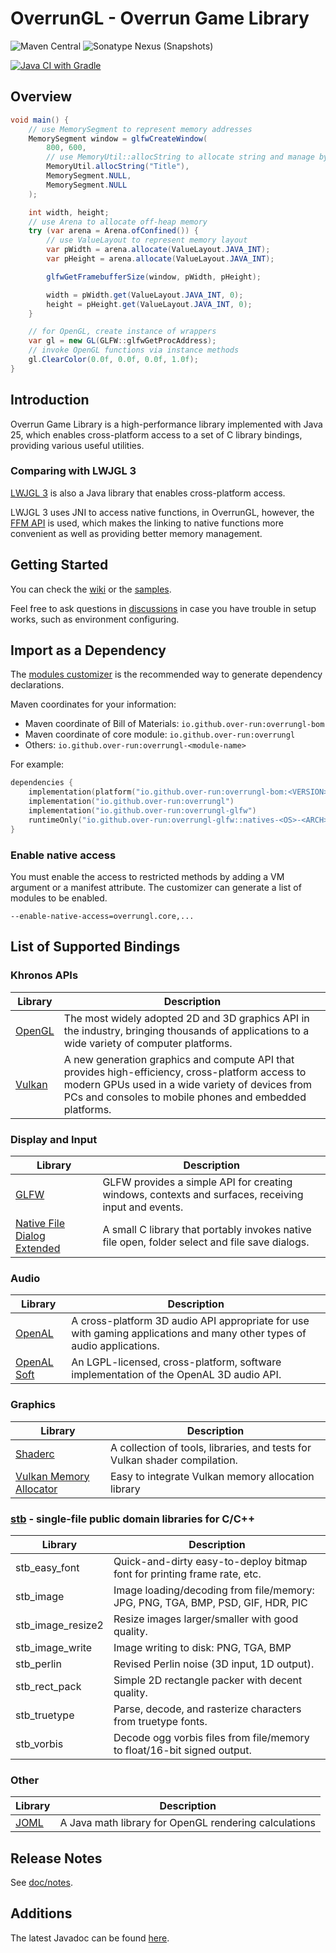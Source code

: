 # OverrunGL - Overrun Game Library

![Maven Central](https://img.shields.io/maven-central/v/io.github.over-run/overrungl)
![Sonatype Nexus (Snapshots)](https://img.shields.io/nexus/s/io.github.over-run/overrungl?server=https%3A%2F%2Fs01.oss.sonatype.org)

[![Java CI with Gradle](https://github.com/Over-Run/overrungl/actions/workflows/gradle.yml/badge.svg?event=push)](https://github.com/Over-Run/overrungl/actions/workflows/gradle.yml)
<!--[![OpenSSF Best Practices](https://www.bestpractices.dev/projects/8279/badge)](https://www.bestpractices.dev/projects/8279)-->

## Overview

```java
void main() {
    // use MemorySegment to represent memory addresses
    MemorySegment window = glfwCreateWindow(
        800, 600,
        // use MemoryUtil::allocString to allocate string and manage by GC
        MemoryUtil.allocString("Title"),
        MemorySegment.NULL,
        MemorySegment.NULL
    );

    int width, height;
    // use Arena to allocate off-heap memory
    try (var arena = Arena.ofConfined()) {
        // use ValueLayout to represent memory layout
        var pWidth = arena.allocate(ValueLayout.JAVA_INT);
        var pHeight = arena.allocate(ValueLayout.JAVA_INT);

        glfwGetFramebufferSize(window, pWidth, pHeight);

        width = pWidth.get(ValueLayout.JAVA_INT, 0);
        height = pHeight.get(ValueLayout.JAVA_INT, 0);
    }

    // for OpenGL, create instance of wrappers
    var gl = new GL(GLFW::glfwGetProcAddress);
    // invoke OpenGL functions via instance methods
    gl.ClearColor(0.0f, 0.0f, 0.0f, 1.0f);
}
```

## Introduction

Overrun Game Library is a high-performance library implemented with Java 25,
which enables cross-platform access to a set of C library bindings, providing various useful utilities.

### Comparing with LWJGL 3

[LWJGL 3](https://github.com/LWJGL/lwjgl3) is also a Java library that enables cross-platform access.

LWJGL 3 uses JNI to access native functions, in OverrunGL, however,
the [FFM API](https://openjdk.org/jeps/454) is used, which makes the linking to native functions more convenient
as well as providing better memory management.

## Getting Started

You can check the [wiki](https://github.com/Over-Run/overrungl/wiki) or
the [samples](modules/samples/src/test/java/overrungl/demo).

Feel free to ask questions in [discussions](https://github.com/Over-Run/overrungl/discussions) in case you have trouble in setup works, such as environment configuring.

## Import as a Dependency

The [modules customizer](https://over-run.github.io/overrungl-gen/) is the recommended way to generate dependency declarations.

Maven coordinates for your information:

- Maven coordinate of Bill of Materials: `io.github.over-run:overrungl-bom`
- Maven coordinate of core module: `io.github.over-run:overrungl`
- Others: `io.github.over-run:overrungl-<module-name>`

For example:

```kotlin
dependencies {
    implementation(platform("io.github.over-run:overrungl-bom:<VERSION>"))
    implementation("io.github.over-run:overrungl")
    implementation("io.github.over-run:overrungl-glfw")
    runtimeOnly("io.github.over-run:overrungl-glfw::natives-<OS>-<ARCH>")
}
```

<!--### Using -SNAPSHOT Versions

We publish `-SNAPSHOT` versions frequently.

For `-SNAPSHOT` versions, you can check
the [list of available versions](https://s01.oss.sonatype.org/content/repositories/snapshots/io/github/over-run/overrungl/maven-metadata.xml)
and include this maven repository:

```kotlin
repositories {
    maven("https://s01.oss.sonatype.org/content/repositories/snapshots")
}
```-->

### Enable native access

You must enable the access to restricted methods by adding a VM argument or a manifest attribute.
The customizer can generate a list of modules to be enabled.

```
--enable-native-access=overrungl.core,...
```

## List of Supported Bindings

### Khronos APIs

| Library                                   | Description                                                                                                                                                                                                    |
|-------------------------------------------|----------------------------------------------------------------------------------------------------------------------------------------------------------------------------------------------------------------|
| [OpenGL](https://www.khronos.org/opengl/) | The most widely adopted 2D and 3D graphics API in the industry, bringing thousands of applications to a wide variety of computer platforms.                                                                    |
| [Vulkan](https://www.khronos.org/vulkan/) | A new generation graphics and compute API that provides high-efficiency, cross-platform access to modern GPUs used in a wide variety of devices from PCs and consoles to mobile phones and embedded platforms. |

### Display and Input

| Library                                                                          | Description                                                                                         |
|----------------------------------------------------------------------------------|-----------------------------------------------------------------------------------------------------|
| [GLFW](http://www.glfw.org/)                                                     | GLFW provides a simple API for creating windows, contexts and surfaces, receiving input and events. |
| [Native File Dialog Extended](https://github.com/btzy/nativefiledialog-extended) | A small C library that portably invokes native file open, folder select and file save dialogs.      |

### Audio

| Library                                 | Description                                                                                                            |
|-----------------------------------------|------------------------------------------------------------------------------------------------------------------------|
| [OpenAL](https://www.openal.org/)       | A cross-platform 3D audio API appropriate for use with gaming applications and many other types of audio applications. |
| [OpenAL Soft](https://openal-soft.org/) | An LGPL-licensed, cross-platform, software implementation of the OpenAL 3D audio API.                                  |

### Graphics

| Library                                                                                      | Description                                                                |
|----------------------------------------------------------------------------------------------|----------------------------------------------------------------------------|
| [Shaderc](https://github.com/google/shaderc)                                                 | A collection of tools, libraries, and tests for Vulkan shader compilation. |
| [Vulkan Memory Allocator](https://github.com/GPUOpen-LibrariesAndSDKs/VulkanMemoryAllocator) | Easy to integrate Vulkan memory allocation library                         |

### [stb](https://github.com/nothings/stb) - single-file public domain libraries for C/C++

| Library           | Description                                                                     |
|-------------------|---------------------------------------------------------------------------------|
| stb_easy_font     | Quick-and-dirty easy-to-deploy bitmap font for printing frame rate, etc.        |
| stb_image         | Image loading/decoding from file/memory: JPG, PNG, TGA, BMP, PSD, GIF, HDR, PIC |
| stb_image_resize2 | Resize images larger/smaller with good quality.                                 |
| stb_image_write   | Image writing to disk: PNG, TGA, BMP                                            |
| stb_perlin        | Revised Perlin noise (3D input, 1D output).                                     |
| stb_rect_pack     | Simple 2D rectangle packer with decent quality.                                 |
| stb_truetype      | Parse, decode, and rasterize characters from truetype fonts.                    |
| stb_vorbis        | Decode ogg vorbis files from file/memory to float/16-bit signed output.         |

### Other

| Library                                 | Description                                           |
|-----------------------------------------|-------------------------------------------------------|
| [JOML](https://github.com/JOML-CI/JOML) | A Java math library for OpenGL rendering calculations |

## Release Notes

See [doc/notes](doc/notes/README.md).

## Additions

The latest Javadoc can be found [here](https://over-run.github.io/overrungl/).

[//]: # (### Credits)

[//]: # ([<img src="https://resources.jetbrains.com/storage/products/company/brand/logos/jb_beam.png" alt="JetBrains Logo &#40;Main&#41; logo." width="128" height="128">]&#40;https://jb.gg/OpenSourceSupport&#41;)
